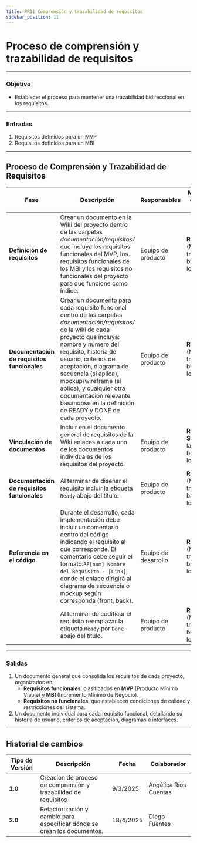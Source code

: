 ```yaml
---
title: PR11 Comprensión y trazabilidad de requisitos
sidebar_position: 11
---
```


# Proceso de comprensión y trazabilidad de requisitos

---

### Objetivo

- Establecer el proceso para mantener una trazabilidad bidireccional en los requisitos.

---

### Entradas

1. Requisitos definidos para un MVP
2. Requisitos definidos para un MBI

---

## Proceso de Comprensión y Trazabilidad de Requisitos

| **Fase**                                    | **Descripción**                                                                                                                                                                                                                                                                                                                                                                                  | **Responsables**     | **Meta y práctica específica del CMMI**                                    |
| ------------------------------------------- | ------------------------------------------------------------------------------------------------------------------------------------------------------------------------------------------------------------------------------------------------------------------------------------------------------------------------------------------------------------------------------------------------ | -------------------- | -------------------------------------------------------------------------- |
| **Definición de requisitos**                | Crear un documento en la Wiki del proyecto dentro de las carpetas _documentación/requisitos/_ que incluya los requisitos funcionales del MVP, los requisitos funcionales de los MBI y los requisitos no funcionales del proyecto para que funcione como índice.                                                                                                                                  | Equipo de producto   | **REQM SP1.4** (Mantener la trazabilidad bidireccional de los requisitos). |
| **Documentación de requisitos funcionales** | Crear un documento para cada requisito funcional dentro de las carpetas _documentación/requisitos/_ de la wiki de cada proyecto que incluya: nombre y número del requisito, historia de usuario, criterios de aceptación, diagrama de secuencia (si aplica), mockup/wireframe (si aplica), y cualquier otra documentación relevante basándose en la definición de READY y DONE de cada proyecto. | Equipo de producto   | **REQM SP1.4** (Mantener la trazabilidad bidireccional de los requisitos). |
| **Vinculación de documentos**               | Incluir en el documento general de requisitos de la Wiki enlaces a cada uno de los documentos individuales de los requisitos del proyecto.                                                                                                                                                                                                                                                       | Equipo de producto   | **REQM SP1.4** (Mantener la trazabilidad bidireccional de los requisitos). |
| **Documentación de requisitos funcionales** | Al terminar de diseñar el requisito incluir la etiqueta `Ready` abajo del título.                                                                                                                                                                                                                                                                                                                | Equipo de producto   | **REQM SP1.4** (Mantener la trazabilidad bidireccional de los requisitos). |
| **Referencia en el código**                 | Durante el desarrollo, cada implementación debe incluir un comentario dentro del código indicando el requisito al que corresponde. El comentario debe seguir el formato:`RF[num] Nombre del Requisito - [Link]`, donde el enlace dirigirá al diagrama de secuencia o mockup según corresponda (front, back).                                                                                     | Equipo de desarrollo | **REQM SP1.4** (Mantener la trazabilidad bidireccional de los requisitos). |
|                                             | Al terminar de codificar el requisito reemplazar la etiqueta `Ready` por `Done` abajo del título.                                                                                                                                                                                                                                                                                                | Equipo de producto   | **REQM SP1.4** (Mantener la trazabilidad bidireccional de los requisitos). |

---

### Salidas

1. Un documento general que consolida los requisitos de cada proyecto, organizados en:
   - **Requisitos funcionales**, clasificados en **MVP** (Producto Mínimo Viable) y **MBI** (Incremento Mínimo de Negocio).
   - **Requisitos no funcionales**, que establecen condiciones de calidad y restricciones del sistema.
2. Un documento individual para cada requisito funcional, detallando su historia de usuario, criterios de aceptación, diagramas e interfaces.

---

## Historial de cambios

| **Tipo de Versión** | **Descripción**                                                          | **Fecha** | **Colaborador**       |
| ------------------- | ------------------------------------------------------------------------ | --------- | --------------------- |
| **1.0**             | Creacion de proceso de comprensión y trazabilidad de requisitos          | 9/3/2025  | Angélica Ríos Cuentas |
| **2.0**             | Refactorización y cambio para especificar dónde se crean los documentos. | 18/4/2025 | Diego Fuentes         |
